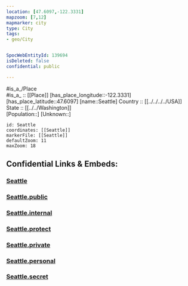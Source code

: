 ```yaml
---
location: [47.6097,-122.3331] 
mapzoom: [7,12] 
mapmarker: city 
type: City
tags:
- geo/City


SpocWebEntityId: 139694
isDeleted: false
confidential: public

---
```

#is_a_/Place  
#is_a_ :: [[Place]] 
[has_place_longitude::-122.3331] 
[has_place_latitude::47.6097] 
[name::Seattle] 
Country :: [[../../../../USA]]  
State :: [[../../Washington]]  
[Population::] 
[Unknown::] 


```leaflet
id: Seattle
coordinates: [[Seattle]] 
markerFile: [[Seattle]] 
defaultZoom: 11 
maxZoom: 18
```


## Confidential Links & Embeds: 

### [Seattle](/_Standards/Earth/Continent/America~North/USA/USA~Pacific/Washington/counties~Washington/King,County/cities~King/Seattle.md) 

### [Seattle.public](/_public/Earth/Continent/America~North/USA/USA~Pacific/Washington/counties~Washington/King,County/cities~King/Seattle.public.md) 

### [Seattle.internal](/_internal/Earth/Continent/America~North/USA/USA~Pacific/Washington/counties~Washington/King,County/cities~King/Seattle.internal.md) 

### [Seattle.protect](/_protect/Earth/Continent/America~North/USA/USA~Pacific/Washington/counties~Washington/King,County/cities~King/Seattle.protect.md) 

### [Seattle.private](/_private/Earth/Continent/America~North/USA/USA~Pacific/Washington/counties~Washington/King,County/cities~King/Seattle.private.md) 

### [Seattle.personal](/_personal/Earth/Continent/America~North/USA/USA~Pacific/Washington/counties~Washington/King,County/cities~King/Seattle.personal.md) 

### [Seattle.secret](/_secret/Earth/Continent/America~North/USA/USA~Pacific/Washington/counties~Washington/King,County/cities~King/Seattle.secret.md)

